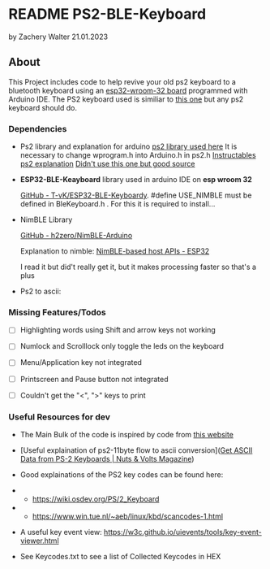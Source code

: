 # README PS2-BLE-Keyboard

by Zachery Walter 21.01.2023

## About

This Project includes code to help revive your old ps2 keyboard to a bluetooth keyboard using an [esp32-wroom-32 board](https://de.aliexpress.com/item/32858054775.html?spm=a2g0o.order_list.order_list_main.10.6e215c5fzWOnmD&gatewayAdapt=glo2deu) programmed with Arduino IDE. The PS2 keyboard used is similiar to [this one](https://www.mindfactory.de/product_info.php/KeySonic-ACK-595C--Mini-Tastatur-Weiss-Deutsch-PS2-USB_590520.html) but any ps2 keyboard should do.

### Dependencies

- Ps2 library and explanation for arduino
  [ps2 library used here](https://playground.arduino.cc/ComponentLib/Ps2mouse/)
  It is necessary to change wprogram.h into Arduino.h in ps2.h
  [Instructables ps2 explanation](https://www.instructables.com/Connect-PS2-Keyboard-to-Arduino/)
  [Didn't use this one but good source](https://www.pjrc.com/teensy/td_libs_PS2Keyboard.html)

- **ESP32-BLE-Keayboard** library used in arduino IDE on **esp wroom 32** 
  
  [GitHub - T-vK/ESP32-BLE-Keyboardy](https://github.com/T-vK/ESP32-BLE-Keyboard). #define USE_NIMBLE must be defined in BleKeyboard.h . For this it is required to install...

- NimBLE Library
  
  [GitHub - h2zero/NimBLE-Arduino](https://github.com/h2zero/NimBLE-Arduino)
  
  Explanation to nimble: [NimBLE-based host APIs - ESP32](https://docs.espressif.com/projects/esp-idf/en/latest/esp32/api-reference/bluetooth/nimble/index.html)
  
  I read it but did't really get it, but it makes processing faster so that's a plus

- Ps2 to ascii:

### Missing Features/Todos

- [ ] Highlighting words using Shift and arrow keys not working

- [ ] Numlock and Scrolllock only toggle the leds on the keyboard

- [ ] Menu/Application key not integrated

- [ ] Printscreen and Pause button not integrated

- [ ] Couldn't get the "<", ">" keys to print

### Useful Resources for dev

- The Main Bulk of the code is inspired by code from [this website](https://community.infineon.com/t5/PSoC-5-3-1/PS-2-Keyboard-to-ASCII-Decoder-for-5LP/td-p/55867)

- [Useful explaination of ps2-11byte flow to ascii conversion]([Get ASCII Data from PS-2 Keyboards | Nuts & Volts Magazine](https://www.nutsvolts.com/magazine/article/get-ascii-data-from-ps-2-keyboards))

- Good explainations of the PS2 key codes can be found here:

- - https://wiki.osdev.org/PS/2_Keyboard

- - https://www.win.tue.nl/~aeb/linux/kbd/scancodes-1.html

- A useful key event view: https://w3c.github.io/uievents/tools/key-event-viewer.html

- See Keycodes.txt to see a list of Collected Keycodes in HEX
